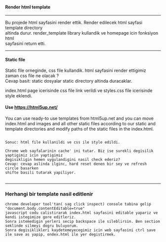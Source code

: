 #### Render html template
---
Bu projede html sayfasini render ettik. Render edilecek html sayfasi template directory \
altinda durur. render_template library kullandik ve homepage icin fonksiyon html \
sayfasini return etti. 

---
#### Static file
Static file orneginde, css file kullandik. html sayfasini render ettigimiz zaman css file ne olacak ?\
Cevap basit: static dosyalar static directory altinda duracaklar.

index.html page icerisinde css file link verildi ve styles.css file icerisinde style eklendi.

#### Use https://html5up.net/
You can use ready-to use templates from html5up.net and you can move index.html and
images and all other static files according to our static and template
directories and modify paths of the static files in the index.html.


```

Sonuc: html file kullanildi ve css ile style edildi. 

Chrome web sayfalarinin cache' ini tutar. Biz ise surekli degisilik yaptigimiz icin yaptigimiz 
degisikligin hemen uygulandigini nasil check ederiz?
Cevap: cevap aslinda ilginc, hard reset denen bir sey ve refresh circle basarken 
shifte basili tutarak yapiliyor. 


```
---
### Herhangi bir template nasil editlenir
```
chrome developer tool'tan( sag click inspect) console tabina gelip "document.body.contentEditable=true"
javascript codu calistirarak index.html sayfasini editable yapariz ve kendi istegimize gore editleriz.
Sonra istemedigin yerleri secip backspace ile sileblirsin. Ben section seklinde silmeyi dogru buluyorum.
Sonra degisiklikleri kaydetemeyecegimiz icin web sayfasini ctrl save ile save as yapip, ondex.html ile yer degistirmek.





```







